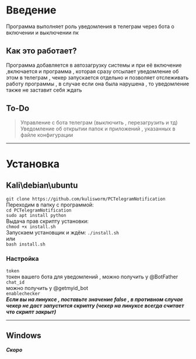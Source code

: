# Введение #  
Программа выполняет роль уведомления в телеграм через бота о включении и выключении пк  
## Как это работает? ##  
Программа добавляется в автозагрузку системы и при её включение ,включается и программа , которая сразу отсылает уведомление об этом в телеграм , чекер запускается отдельно и позволяет отслеживать работу программы , в случае если она была нарушена , то уведомление также не заставит себя ждать  
## To-Do ##  
> Управление с бота телеграм (выключить , перезагрузить и тд)  
> Уведомление об открытии папок и приложений , указанных в файле конфигурации  
***
# Установка #  
##  Kali\debian\ubuntu ##  
```git clone https://github.com/kulisworm/PCTelegramNotification```  
Переходим в папку с программой:  
```cd PCTelegramNotification```  
```sudo apt install python```  
Выдача прав скрипту установки:  
```chmod +x install.sh```  
Запускаем установщик и ждём:
```./install.sh```  
или  
```bash install.sh```  
### Настройка ###
```token```  
токен вашего бота для уведомлений , можно получить у @BotFather  
```chat_id```  
можно получить у @getmyid_bot  
```enablechecker```  
***Если вы на линуксе , поставьте значение false , в противном случае чекер не даст запустится скрипту (чекер на линуксе всегда считает что скрипт закрыт)***  
***
## Windows ##
***Скоро***
